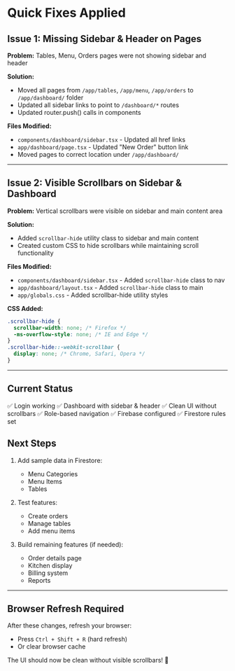 # Quick Fixes Applied

## Issue 1: Missing Sidebar & Header on Pages
**Problem:** Tables, Menu, Orders pages were not showing sidebar and header

**Solution:**
- Moved all pages from `/app/tables`, `/app/menu`, `/app/orders` to `/app/dashboard/` folder
- Updated all sidebar links to point to `/dashboard/*` routes
- Updated router.push() calls in components

**Files Modified:**
- `components/dashboard/sidebar.tsx` - Updated all href links
- `app/dashboard/page.tsx` - Updated "New Order" button link
- Moved pages to correct location under `/app/dashboard/`

---

## Issue 2: Visible Scrollbars on Sidebar & Dashboard
**Problem:** Vertical scrollbars were visible on sidebar and main content area

**Solution:**
- Added `scrollbar-hide` utility class to sidebar and main content
- Created custom CSS to hide scrollbars while maintaining scroll functionality

**Files Modified:**
- `components/dashboard/sidebar.tsx` - Added `scrollbar-hide` class to nav
- `app/dashboard/layout.tsx` - Added `scrollbar-hide` class to main
- `app/globals.css` - Added scrollbar-hide utility styles

**CSS Added:**
```css
.scrollbar-hide {
  scrollbar-width: none; /* Firefox */
  -ms-overflow-style: none; /* IE and Edge */
}
.scrollbar-hide::-webkit-scrollbar {
  display: none; /* Chrome, Safari, Opera */
}
```

---

## Current Status

✅ Login working
✅ Dashboard with sidebar & header
✅ Clean UI without scrollbars
✅ Role-based navigation
✅ Firebase configured
✅ Firestore rules set

## Next Steps

1. Add sample data in Firestore:
   - Menu Categories
   - Menu Items
   - Tables

2. Test features:
   - Create orders
   - Manage tables
   - Add menu items

3. Build remaining features (if needed):
   - Order details page
   - Kitchen display
   - Billing system
   - Reports

---

## Browser Refresh Required

After these changes, refresh your browser:
- Press `Ctrl + Shift + R` (hard refresh)
- Or clear browser cache

The UI should now be clean without visible scrollbars! 🎉
